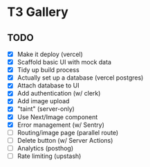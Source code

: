 # T3 Gallery

## TODO

 - [x] Make it deploy (vercel)
 - [x] Scaffold basic UI with mock data
 - [x] Tidy up build process
 - [x] Actually set up a database (vercel postgres)
 - [x] Attach database to UI
 - [x] Add authentication (w/ clerk)
 - [x] Add image upload
 - [x] "taint" (server-only)
 - [x] Use Next/Image component
 - [x] Error management (w/ Sentry)
 - [ ] Routing/image page (parallel route)
 - [ ] Delete button (w/ Server Actions)
 - [ ] Analytics (posthog)
 - [ ] Rate limiting (upstash)
